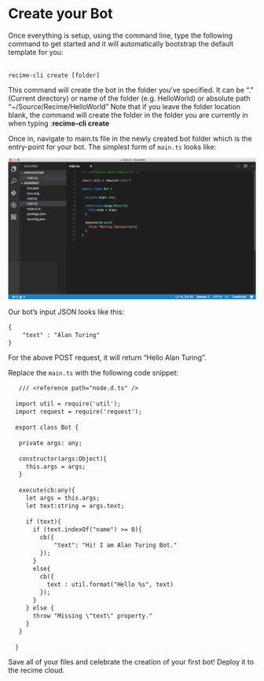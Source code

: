 # Create your Bot
Once everything is setup, using the command line, type the following command to get started and it will automatically bootstrap the default template for you:

```

recime-cli create [folder]

```

This command will create the bot in the folder you’ve specified.  It can be “.” (Current directory) or name of the folder (e.g. HelloWorld) or absolute path “~/Source/Recime/HelloWorld”
Note that if you leave the folder location blank, the command will create the folder in the folder you are currently in when typing :**recime-cli create**

Once in, navigate to main.ts file in the newly created bot folder which is the entry-point for your bot. The simplest form of `main.ts` looks like:

![](build-1a.png)

Our bot’s input JSON looks like this:

    {
        "text" : "Alan Turing"
    }

For the above POST request, it will return “Hello Alan Turing”.

Replace the `main.ts` with the following code snippet:

```
   /// <reference path="node.d.ts" />

  import util = require('util');
  import request = require('request');

  export class Bot {

   private args: any;

   constructor(args:Object){
     this.args = args;
   }

   execute(cb:any){
     let args = this.args;
     let text:string = args.text;

     if (text){
       if (text.indexOf("name") >= 0){
         cb({
             "text": "Hi! I am Alan Turing Bot."
         });
       }
       else{
         cb({
           text : util.format("Hello %s", text)
         });
       }
     } else {
       throw "Missing \"text\" property."
     }
   }

  }

```

Save all of your files and celebrate the creation of your first bot! Deploy it to the recime cloud.
